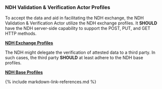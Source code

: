 ### NDH Validation & Verification Actor Profiles

To accept the data and aid in facilitating the NDH exchange, the NDH Validation & Verification Actor utilize the NDH exchange profiles. It **SHOULD** have the NDH server-side capability to support the POST, PUT, and GET HTTP methods.   

**[NDH Exchange Profiles](exchange-artifacts.html#ndh-exchange-profiles)**

The NDH might delegate the verification of attested data to a third party. In such cases, the third party **SHOULD** at least adhere to the NDH base profiles.

**[NDH Base Profiles](base-artifacts.html#the-national-directory-of-healthcare-providers--services-ndh-base-profiles)**

{% include markdown-link-references.md %}

